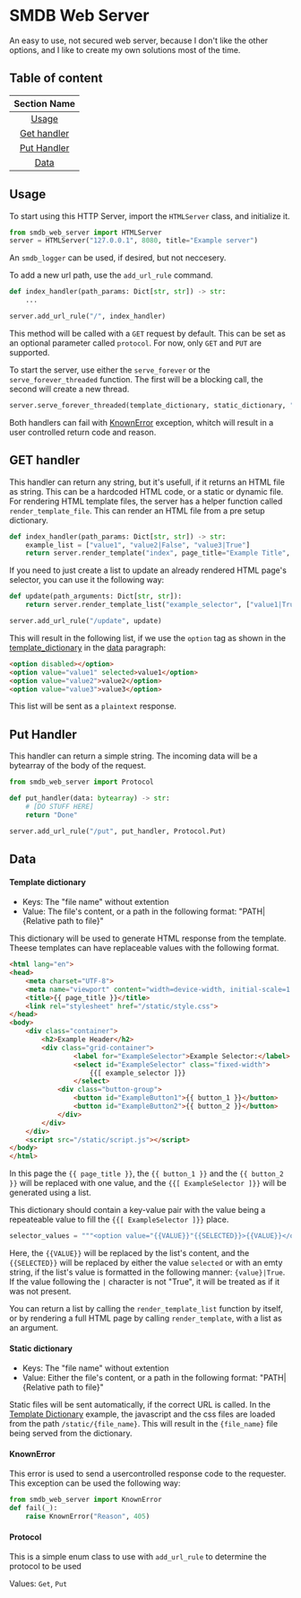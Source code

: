 # SMDB Web Server
An easy to use, not secured web server, because I don't like the other options, and I like to create my own solutions most of the time.

## Table of content
|        Section Name         |
|:---------------------------:|
| [Usage](#usage)             |
| [Get handler](#get-handler) |
| [Put Handler](#put-handler) |
| [Data](#data)               |

## Usage

To start using this HTTP Server, import the `HTMLServer` class, and initialize it.

```python
from smdb_web_server import HTMLServer
server = HTMLServer("127.0.0.1", 8080, title="Example server")
```

An `smdb_logger` can be used, if desired, but not neccesery.

To add a new url path, use the `add_url_rule` command.

```python
def index_handler(path_params: Dict[str, str]) -> str:
    ...

server.add_url_rule("/", index_handler)
```

This method will be called with a `GET` request by default. This can be set as an optional parameter called `protocol`. For now, only `GET` and `PUT` are supported.

To start the server, use either the `serve_forever` or the `serve_forever_threaded` function. The first will be a blocking call, the second will create a new thread.

```python
server.serve_forever_threaded(template_dictionary, static_dictionary, "Example Thread")
```

Both handlers can fail with [KnownError](#knownerror) exception, whitch will result in a user controlled return code and reason.

## GET handler

This handler can return any string, but it's usefull, if it returns an HTML file as string. This can be a hardcoded HTML code, or a static or dynamic file. For rendering HTML template files, the server has a helper function called `render_template_file`. This can render an HTML file from a pre setup dictionary.

```python
def index_handler(path_params: Dict[str, str]) -> str:
    example_list = ["value1", "value2|False", "value3|True"]
    return server.render_template("index", page_title="Example Title", example_selector=example_list, button_1="Button 1 name", button_2="Button 2 name")
```

If you need to just create a list to update an already rendered HTML page's selector, you can use it the following way:

```python
def update(path_arguments: Dict[str, str]):
    return server.render_template_list("example_selector", ["value1|True", "value2|False", "value3|False"])

server.add_url_rule("/update", update)
```

This will result in the following list, if we use the `option` tag as shown in the [template_dictionary](#template-dictionary) in the [data](#data) paragraph:

```HTML
<option disabled></option>
<option value="value1" selected>value1</option>
<option value="value2">value2</option>
<option value="value3">value3</option>
```

This list will be sent as a `plaintext` response.

## Put Handler

This handler can return a simple string. The incoming data will be a bytearray of the body of the request.
```python
from smdb_web_server import Protocol

def put_handler(data: bytearray) -> str:
    # [DO STUFF HERE]
    return "Done"

server.add_url_rule("/put", put_handler, Protocol.Put)
```

## Data

#### Template dictionary
 - Keys: The "file name" without extention
 - Value: The file's content, or a path in the following format: "PATH|{Relative path to file}"

This dictionary will be used to generate HTML response from the template. Theese templates can have replaceable values with the following format.
```HTML
<html lang="en">
<head>
    <meta charset="UTF-8">
    <meta name="viewport" content="width=device-width, initial-scale=1.0">
    <title>{{ page_title }}</title>
    <link rel="stylesheet" href="/static/style.css">
</head>
<body>
    <div class="container">
        <h2>Example Header</h2>
        <div class="grid-container">
                <label for="ExampleSelector">Example Selector:</label>
                <select id="ExampleSelector" class="fixed-width">
                    {{[ example_selector ]}}
                </select>
            <div class="button-group">
                <button id="ExampleButton1">{{ button_1 }}</button>
                <button id="ExampleButton2">{{ button_2 }}</button>
            </div>
        </div>
    </div>
    <script src="/static/script.js"></script>
</body>
</html>
```

In this page the `{{ page_title }}`, the `{{ button_1 }}` and the `{{ button_2 }}` will be replaced with one value, and the `{{[ ExampleSelector ]}}` will be generated using a list.

This dictionary should contain a key-value pair with the value being a repeateable value to fill the `{{[ ExampleSelector ]}}` place.

```python
selector_values = """<option value="{{VALUE}}"{{SELECTED}}>{{VALUE}}</option>"""
```

Here, the `{{VALUE}}` will be replaced by the list's content, and the `{{SELECTED}}` will be replaced by either the value `selected` or with an emty string, if the list's value is formatted in the following manner: `{value}|True`. If the value following the `|` character is not "True", it will be treated as if it was not present.

You can return a list by calling the `render_template_list` function by itself, or by rendering a full HTML page by calling `render_template`, with a list as an argument.

#### Static dictionary
 - Keys: The "file name" without extention
 - Value: Either the file's content, or a path in the following format: "PATH|{Relative path to file}"

Static files will be sent automatically, if the correct URL is called. In the [Template Dictionary](#template-dictionary) example, the javascript and the css files are loaded from the path `/static/{file_name}`. This will result in the `{file_name}` file being served from the dictionary.

#### KnownError

This error is used to send a usercontrolled response code to the requester. This exception can be used the following way:

```python
from smdb_web_server import KnownError
def fail(_):
    raise KnownError("Reason", 405)
```

#### Protocol

This is a simple enum class to use with `add_url_rule` to determine the protocol to be used

Values: `Get`, `Put`
